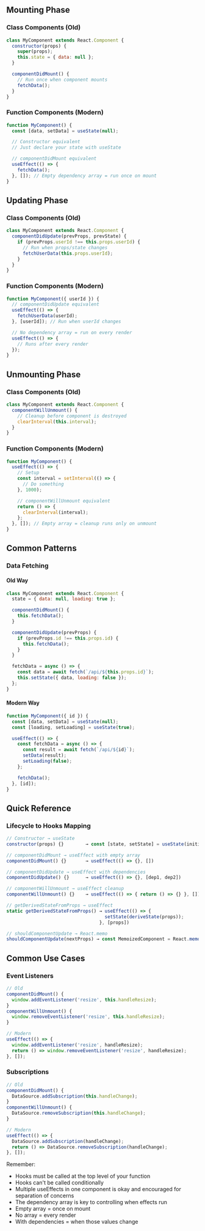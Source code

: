 ## Mounting Phase

### Class Components (Old)
```javascript
class MyComponent extends React.Component {
  constructor(props) {
    super(props);
    this.state = { data: null };
  }

  componentDidMount() {
    // Run once when component mounts
    fetchData();
  }
}
```

### Function Components (Modern)
```javascript
function MyComponent() {
  const [data, setData] = useState(null);

  // Constructor equivalent
  // Just declare your state with useState

  // componentDidMount equivalent
  useEffect(() => {
    fetchData();
  }, []); // Empty dependency array = run once on mount
}
```

## Updating Phase

### Class Components (Old)
```javascript
class MyComponent extends React.Component {
  componentDidUpdate(prevProps, prevState) {
    if (prevProps.userId !== this.props.userId) {
      // Run when props/state changes
      fetchUserData(this.props.userId);
    }
  }
}
```

### Function Components (Modern)
```javascript
function MyComponent({ userId }) {
  // componentDidUpdate equivalent
  useEffect(() => {
    fetchUserData(userId);
  }, [userId]); // Run when userId changes

  // No dependency array = run on every render
  useEffect(() => {
    // Runs after every render
  });
}
```

## Unmounting Phase

### Class Components (Old)
```javascript
class MyComponent extends React.Component {
  componentWillUnmount() {
    // Cleanup before component is destroyed
    clearInterval(this.interval);
  }
}
```

### Function Components (Modern)
```javascript
function MyComponent() {
  useEffect(() => {
    // Setup
    const interval = setInterval(() => {
      // Do something
    }, 1000);

    // componentWillUnmount equivalent
    return () => {
      clearInterval(interval);
    };
  }, []); // Empty array = cleanup runs only on unmount
}
```

## Common Patterns

### Data Fetching

#### Old Way
```javascript
class MyComponent extends React.Component {
  state = { data: null, loading: true };

  componentDidMount() {
    this.fetchData();
  }

  componentDidUpdate(prevProps) {
    if (prevProps.id !== this.props.id) {
      this.fetchData();
    }
  }

  fetchData = async () => {
    const data = await fetch(`/api/${this.props.id}`);
    this.setState({ data, loading: false });
  };
}
```

#### Modern Way
```javascript
function MyComponent({ id }) {
  const [data, setData] = useState(null);
  const [loading, setLoading] = useState(true);

  useEffect(() => {
    const fetchData = async () => {
      const result = await fetch(`/api/${id}`);
      setData(result);
      setLoading(false);
    };

    fetchData();
  }, [id]);
}
```

## Quick Reference

### Lifecycle to Hooks Mapping

```javascript
// Constructor → useState
constructor(props) {}        → const [state, setState] = useState(initial);

// componentDidMount → useEffect with empty array
componentDidMount() {}       → useEffect(() => {}, [])

// componentDidUpdate → useEffect with dependencies
componentDidUpdate() {}      → useEffect(() => {}, [dep1, dep2])

// componentWillUnmount → useEffect cleanup
componentWillUnmount() {}    → useEffect(() => { return () => {} }, [])

// getDerivedStateFromProps → useEffect
static getDerivedStateFromProps() → useEffect(() => {
                                    setState(deriveState(props));
                                  }, [props])

// shouldComponentUpdate → React.memo
shouldComponentUpdate(nextProps) → const MemoizedComponent = React.memo(Component)
```

## Common Use Cases

### Event Listeners
```javascript
// Old
componentDidMount() {
  window.addEventListener('resize', this.handleResize);
}
componentWillUnmount() {
  window.removeEventListener('resize', this.handleResize);
}

// Modern
useEffect(() => {
  window.addEventListener('resize', handleResize);
  return () => window.removeEventListener('resize', handleResize);
}, []);
```

### Subscriptions
```javascript
// Old
componentDidMount() {
  DataSource.addSubscription(this.handleChange);
}
componentWillUnmount() {
  DataSource.removeSubscription(this.handleChange);
}

// Modern
useEffect(() => {
  DataSource.addSubscription(handleChange);
  return () => DataSource.removeSubscription(handleChange);
}, []);
```

Remember:
- Hooks must be called at the top level of your function
- Hooks can't be called conditionally
- Multiple useEffects in one component is okay and encouraged for separation of concerns
- The dependency array is key to controlling when effects run
- Empty array = once on mount
- No array = every render
- With dependencies = when those values change